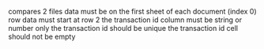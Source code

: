 compares 2 files
data must be on the first sheet of each document (index 0)
row data must start at row 2
the transaction id column must be string or number only
the transaction id should be unique
the transaction id cell should not be empty